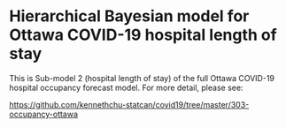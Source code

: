 
Hierarchical Bayesian model for Ottawa COVID-19 hospital length of stay
=======================================================================

This is Sub-model 2 (hospital length of stay)
of the full Ottawa COVID-19 hospital occupancy forecast model.
For more detail, please see:

https://github.com/kennethchu-statcan/covid19/tree/master/303-occupancy-ottawa

